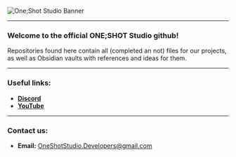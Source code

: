 ![One;Shot Studio Banner](https://github.com/ONE-SHOT-Studio/.github/assets/144279639/9860da4d-63ea-41d5-ae93-c63494ad301b)

---
### Welcome to the official ONE;SHOT Studio github!
Repositories found here contain all (completed an not) files for our projects, as well as Obsidian vaults with references and ideas for them.

---
### Useful links:
* [**Discord**](https://discord.gg/E3M25nQGNv)
* [**YouTube**](https://www.youtube.com/@OneShot.Studio)

---
### Contact us:
* **Email:** OneShotStudio.Developers@gmail.com
